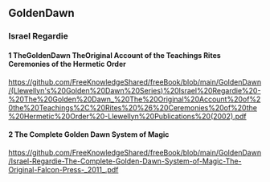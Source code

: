 ## GoldenDawn

### Israel Regardie
#### 1 TheGoldenDawn TheOriginal Account of the Teachings Rites Ceremonies of the Hermetic Order
https://github.com/FreeKnowledgeShared/freeBook/blob/main/GoldenDawn/(Llewellyn's%20Golden%20Dawn%20Series)%20Israel%20Regardie%20-%20The%20Golden%20Dawn_%20The%20Original%20Account%20of%20the%20Teachings%2C%20Rites%20%26%20Ceremonies%20of%20the%20Hermetic%20Order%20-Llewellyn%20Publications%20(2002).pdf

#### 2 The Complete Golden Dawn System of Magic
https://github.com/FreeKnowledgeShared/freeBook/blob/main/GoldenDawn/Israel-Regardie-The-Complete-Golden-Dawn-System-of-Magic-The-Original-Falcon-Press-_2011_.pdf
